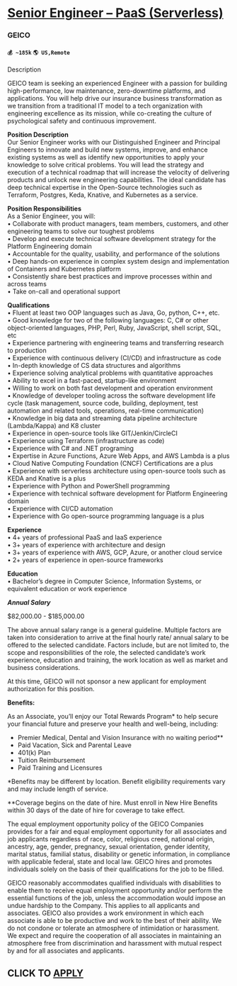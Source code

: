 # [Senior Engineer – PaaS (Serverless)](https://www.remotewlb.com/apply/senior-engineer-paas-serverless)  
### GEICO  
#### `💰 ~185k` `🌎 US,Remote`  

Description

GEICO team is seeking an experienced Engineer with a passion for building high-performance, low maintenance, zero-downtime platforms, and applications. You will help drive our insurance business transformation as we transition from a traditional IT model to a tech organization with engineering excellence as its mission, while co-creating the culture of psychological safety and continuous improvement.

 **Position Description**  
Our Senior Engineer works with our Distinguished Engineer and Principal Engineers to innovate and build new systems, improve, and enhance existing systems as well as identify new opportunities to apply your knowledge to solve critical problems. You will lead the strategy and execution of a technical roadmap that will increase the velocity of delivering products and unlock new engineering capabilities. The ideal candidate has deep technical expertise in the Open-Source technologies such as Terraform, Postgres, Keda, Knative, and Kubernetes as a service.

 **Position Responsibilities**  
As a Senior Engineer, you will:  
• Collaborate with product managers, team members, customers, and other engineering teams to solve our toughest problems  
• Develop and execute technical software development strategy for the Platform Engineering domain  
• Accountable for the quality, usability, and performance of the solutions  
• Deep hands-on experience in complex system design and implementation of Containers and Kubernetes platform  
• Consistently share best practices and improve processes within and across teams  
• Take on-call and operational support

**Qualifications**  
• Fluent at least two OOP languages such as Java, Go, python, C++, etc.  
• Good knowledge for two of the following languages: C, C# or other object-oriented languages, PHP, Perl, Ruby, JavaScript, shell script, SQL, etc  
• Experience partnering with engineering teams and transferring research to production  
• Experience with continuous delivery (CI/CD) and infrastructure as code  
• In-depth knowledge of CS data structures and algorithms  
• Experience solving analytical problems with quantitative approaches  
• Ability to excel in a fast-paced, startup-like environment  
• Willing to work on both fast development and operation environment  
• Knowledge of developer tooling across the software development life cycle (task management, source code, building, deployment, test automation and related tools, operations, real-time communication)  
• Knowledge in big data and streaming data pipeline architecture (Lambda/Kappa) and K8 cluster  
• Experience in open-source tools like GIT/Jenkin/CircleCI  
• Experience using Terraform (infrastructure as code)  
• Experience with C# and .NET programing  
• Expertise in Azure Functions, Azure Web Apps, and AWS Lambda is a plus  
• Cloud Native Computing Foundation (CNCF) Certifications are a plus  
• Experience with serverless architecture using open-source tools such as KEDA and Knative is a plus  
• Experience with Python and PowerShell programming  
• Experience with technical software development for Platform Engineering domain  
• Experience with CI/CD automation  
• Experience with Go open-source programming language is a plus

**Experience**  
• 4+ years of professional PaaS and IaaS experience  
• 3+ years of experience with architecture and design  
• 3+ years of experience with AWS, GCP, Azure, or another cloud service  
• 2+ years of experience in open-source frameworks  
  
**Education**  
• Bachelor’s degree in Computer Science, Information Systems, or equivalent education or work experience

  

_**Annual Salary**_

$82,000.00 - $185,000.00

The above annual salary range is a general guideline. Multiple factors are taken into consideration to arrive at the final hourly rate/ annual salary to be offered to the selected candidate. Factors include, but are not limited to, the scope and responsibilities of the role, the selected candidate’s work experience, education and training, the work location as well as market and business considerations.

  

At this time, GEICO will not sponsor a new applicant for employment authorization for this position.

  

**Benefits:**

As an Associate, you’ll enjoy our Total Rewards Program* to help secure your financial future and preserve your health and well-being, including:

  * Premier Medical, Dental and Vision Insurance with no waiting period**
  * Paid Vacation, Sick and Parental Leave
  * 401(k) Plan
  * Tuition Reimbursement
  * Paid Training and Licensures

*Benefits may be different by location. Benefit eligibility requirements vary and may include length of service.

**Coverage begins on the date of hire. Must enroll in New Hire Benefits within 30 days of the date of hire for coverage to take effect.

The equal employment opportunity policy of the GEICO Companies provides for a fair and equal employment opportunity for all associates and job applicants regardless of race, color, religious creed, national origin, ancestry, age, gender, pregnancy, sexual orientation, gender identity, marital status, familial status, disability or genetic information, in compliance with applicable federal, state and local law. GEICO hires and promotes individuals solely on the basis of their qualifications for the job to be filled.

GEICO reasonably accommodates qualified individuals with disabilities to enable them to receive equal employment opportunity and/or perform the essential functions of the job, unless the accommodation would impose an undue hardship to the Company. This applies to all applicants and associates. GEICO also provides a work environment in which each associate is able to be productive and work to the best of their ability. We do not condone or tolerate an atmosphere of intimidation or harassment. We expect and require the cooperation of all associates in maintaining an atmosphere free from discrimination and harassment with mutual respect by and for all associates and applicants.

  
## CLICK TO [APPLY](https://www.remotewlb.com/apply/senior-engineer-paas-serverless)

